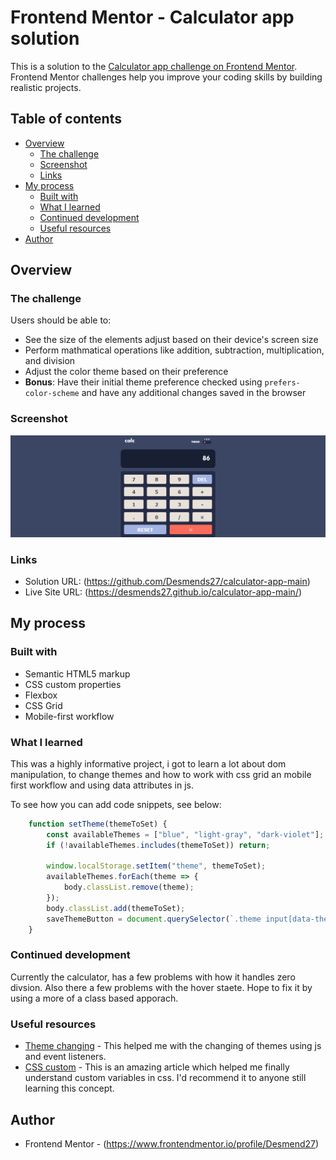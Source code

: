 # Frontend Mentor - Calculator app solution

This is a solution to the [Calculator app challenge on Frontend Mentor](https://www.frontendmentor.io/challenges/calculator-app-9lteq5N29). Frontend Mentor challenges help you improve your coding skills by building realistic projects. 

## Table of contents

- [Overview](#overview)
  - [The challenge](#the-challenge)
  - [Screenshot](#screenshot)
  - [Links](#links)
- [My process](#my-process)
  - [Built with](#built-with)
  - [What I learned](#what-i-learned)
  - [Continued development](#continued-development)
  - [Useful resources](#useful-resources)
- [Author](#author)

## Overview

### The challenge

Users should be able to:

- See the size of the elements adjust based on their device's screen size
- Perform mathmatical operations like addition, subtraction, multiplication, and division
- Adjust the color theme based on their preference
- **Bonus**: Have their initial theme preference checked using `prefers-color-scheme` and have any additional changes saved in the browser

### Screenshot

![](./Screen%20Shot%202024-02-10%20at%2012.52.34-fullpage.png)


### Links

- Solution URL: (https://github.com/Desmends27/calculator-app-main)
- Live Site URL: (https://desmends27.github.io/calculator-app-main/)

## My process

### Built with

- Semantic HTML5 markup
- CSS custom properties
- Flexbox
- CSS Grid
- Mobile-first workflow


### What I learned

This was a highly informative project, i got to learn a lot about dom manipulation, to change themes and
how to work with css grid an mobile first workflow and using data attributes in js.

To see how you can add code snippets, see below:

```js
    function setTheme(themeToSet) {
        const availableThemes = ["blue", "light-gray", "dark-violet"]; /* Prevents light mode */
        if (!availableThemes.includes(themeToSet)) return;

        window.localStorage.setItem("theme", themeToSet);
        availableThemes.forEach(theme => {
            body.classList.remove(theme);
        });
        body.classList.add(themeToSet);
        saveThemeButton = document.querySelector(`.theme input[data-theme="${themeToSet}"]`);
    }

```

### Continued development

Currently the calculator, has a few problems with how it handles zero divsion. Also there a  few problems with the hover staete. Hope to fix it by using a more of a class based apporach.

### Useful resources

- [Theme changing](https://javascript.plainenglish.io/how-to-make-a-system-light-dark-theme-selector-4e70322205d7) - This helped me  with the changing of themes using js and event listeners.
- [CSS custom](https://developer.mozilla.org/en-US/docs/Web/CSS/Using_CSS_custom_properties) - This is an amazing article which helped me finally understand custom variables in css. I'd recommend it to anyone still learning this concept.


## Author

- Frontend Mentor - (https://www.frontendmentor.io/profile/Desmend27)
